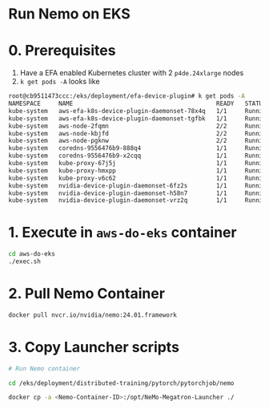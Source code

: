 # Run Nemo on EKS

# 0. Prerequisites
1. Have a EFA enabled Kubernetes cluster with 2 `p4de.24xlarge` nodes
2. `k get pods -A` looks like

```bash
root@cb9511473ccc:/eks/deployment/efa-device-plugin# k get pods -A
NAMESPACE     NAME                                        READY   STATUS    RESTARTS   AGE
kube-system   aws-efa-k8s-device-plugin-daemonset-78x4q   1/1     Running   0          38m
kube-system   aws-efa-k8s-device-plugin-daemonset-tgfbk   1/1     Running   0          38m
kube-system   aws-node-2fqmn                              2/2     Running   0          10h
kube-system   aws-node-kbjfd                              2/2     Running   0          10h
kube-system   aws-node-pgknw                              2/2     Running   0          10h
kube-system   coredns-9556476b9-888q4                     1/1     Running   0          10h
kube-system   coredns-9556476b9-x2cqq                     1/1     Running   0          10h
kube-system   kube-proxy-67j5j                            1/1     Running   0          10h
kube-system   kube-proxy-hmxpp                            1/1     Running   0          10h
kube-system   kube-proxy-v6c62                            1/1     Running   0          10h
kube-system   nvidia-device-plugin-daemonset-6fz2s        1/1     Running   0          10h
kube-system   nvidia-device-plugin-daemonset-h58n7        1/1     Running   0          10h
kube-system   nvidia-device-plugin-daemonset-vrz2q        1/1     Running   0          10h

```

# 1. Execute in `aws-do-eks` container

```bash
cd aws-do-eks
./exec.sh
```

# 2. Pull Nemo Container

```bash
docker pull nvcr.io/nvidia/nemo:24.01.framework
```

# 3. Copy Launcher scripts

```bash
# Run Nemo container

cd /eks/deployment/distributed-training/pytorch/pytorchjob/nemo

docker cp -a <Nemo-Container-ID>:/opt/NeMo-Megatron-Launcher ./

```

